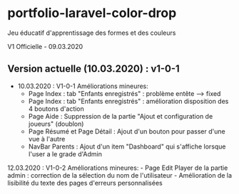 # portfolio-laravel-color-drop
Jeu éducatif d'apprentissage des formes et des couleurs

V1 Officielle - 09.03.2020

Version actuelle (10.03.2020) : v1-0-1
------------------

* 10.03.2020 : V1-0-1 Améliorations mineures:
    - Page Index : tab "Enfants enregistrés" : problème entête --> fixed
    - Page Index : tab "Enfants enregistrés" : amélioration disposition des 4 boutons d'action
    - Page Aide : Suppression de la partie "Ajout et configuration de joueurs" (doublon)
    - Page Résumé et Page Détail : Ajout d'un bouton pour passer d'une vue à l'autre
    - NavBar Parents : Ajout d'un item "Dashboard" qui s'affiche lorsque l'user a le grade d'Admin

12.03.2020 : V1-0-2 Améliorations mineures:
    - Page Edit Player de la partie admin : correction de la sélection du nom de l'utilisateur
    - Amélioration de la lisibilité du texte des pages d'erreurs personnalisées
